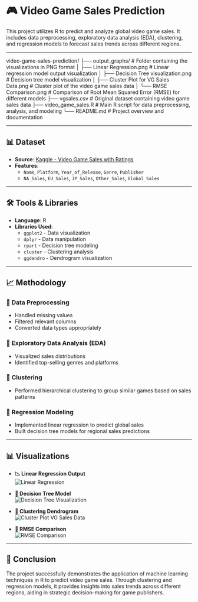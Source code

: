 # 🎮 Video Game Sales Prediction

This project utilizes R to predict and analyze global video game sales. It includes data preprocessing, exploratory data analysis (EDA), clustering, and regression models to forecast sales trends across different regions.

---

video-game-sales-prediction/
├── output_graphs/                # Folder containing the visualizations in PNG format
│   ├── Linear Regression.png     # Linear regression model output visualization
│   ├── Decision Tree visualization.png  # Decision tree model visualization
│   ├── Cluster Plot for VG Sales Data.png  # Cluster plot of the video game sales data
│   └── RMSE Comparison.png       # Comparison of Root Mean Squared Error (RMSE) for different models
├── vgsales.csv                   # Original dataset containing video game sales data
├── video_game_sales.R            # Main R script for data preprocessing, analysis, and modeling
└── README.md                     # Project overview and documentation

---

## 📊 **Dataset**

- **Source**: [Kaggle - Video Game Sales with Ratings](https://www.kaggle.com/datasets/gregorut/videogamesales)
- **Features**:
  - `Name`, `Platform`, `Year_of_Release`, `Genre`, `Publisher`
  - `NA_Sales`, `EU_Sales`, `JP_Sales`, `Other_Sales`, `Global_Sales`

---

## 🛠 **Tools & Libraries**

- **Language**: R
- **Libraries Used**:
  - `ggplot2` - Data visualization
  - `dplyr` - Data manipulation
  - `rpart` - Decision tree modeling
  - `cluster` - Clustering analysis
  - `ggdendro` - Dendrogram visualization

---

## 📈 **Methodology**

### 🔹 **Data Preprocessing**
- Handled missing values
- Filtered relevant columns
- Converted data types appropriately

### 🔹 **Exploratory Data Analysis (EDA)**
- Visualized sales distributions
- Identified top-selling genres and platforms

### 🔹 **Clustering**
- Performed hierarchical clustering to group similar games based on sales patterns

### 🔹 **Regression Modeling**
- Implemented linear regression to predict global sales
- Built decision tree models for regional sales predictions

---

## 📊 **Visualizations**

- **📉 Linear Regression Output**  
  ![Linear Regression](output_graphs/Linear_Regression.png)

- **🌲 Decision Tree Model**  
  ![Decision Tree Visualization](output_graphs/Decision_Tree_visualization.png)

- **🔗 Clustering Dendrogram**  
  ![Cluster Plot VG Sales Data](output_graphs/Cluster_Plot_for_VG_Sales_Data.png)

- **📏 RMSE Comparison**  
  ![RMSE Comparison](output_graphs/RMSE_Comparison.png)

---

## 📌 **Conclusion**

The project successfully demonstrates the application of machine learning techniques in R to predict video game sales. Through clustering and regression models, it provides insights into sales trends across different regions, aiding in strategic decision-making for game publishers.
